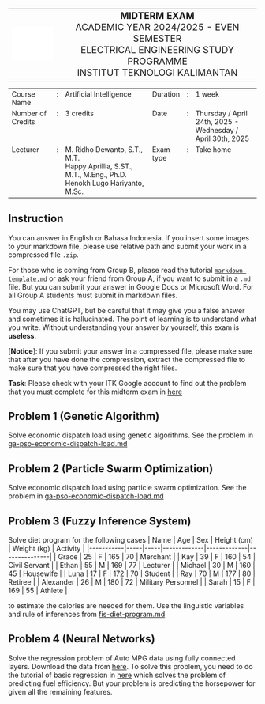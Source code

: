 <!-- # Midterm Exam - AY24/25 - TE 201 428 - Artificial Intelligence -->

<table>
  <tr>
    <td> <img src="../img-sources/ITK-logo-white.png" width=200>
    <td width=80% style="text-align: center; font-size: 14pt"> 
      <span><b>MIDTERM EXAM</b> </span> <br>
      <span>ACADEMIC YEAR 2024/2025 - EVEN SEMESTER </span> <br>
      <span>ELECTRICAL ENGINEERING STUDY PROGRAMME </span> <br>
      <span>INSTITUT TEKNOLOGI KALIMANTAN</span>
</table>

<table>
  <tr style="vertical-align:top">
    <td>Course Name
    <td>:
    <td>Artificial Intelligence
    <td>Duration
    <td>:
    <td>1 week
  <tr style="vertical-align:top">
    <td width=18%>Number of Credits
    <td>:
    <td>3 credits
    <td>Date
    <td>:
    <td>Thursday / April 24th, 2025 - Wednesday / April 30th, 2025
  <tr style="vertical-align:top">
    <td>Lecturer
    <td>:
    <td width=35%>
      <span>M. Ridho Dewanto, S.T., M.T.</span><br>
      <span>Happy Aprillia, S.ST., M.T., M.Eng., Ph.D.</span><br>
      <span>Henokh Lugo Hariyanto, M.Sc. </span>
    <td width=12%>Exam type
    <td>:
    <td>Take home
</table>

## Instruction 
You can answer in English or Bahasa Indonesia. If you insert some images
to your markdown file, please use relative path and submit your work 
in a compressed file `.zip`.

For those who is coming from Group B, please read the tutorial [`markdown-template.md`](../markdown-template.md)
or ask your friend from Group A, if you want to submit in a `.md` file. 
But you can submit your answer in Google Docs or Microsoft Word. 
For all Group A students must submit in markdown files.

You may use ChatGPT, but be careful that it may give you a false answer 
and sometimes it is hallucinated. The point of learning is to understand what you write. 
Without understanding your answer by yourself, this exam is **useless**.

[**Notice**]: If you submit your answer in a compressed file, please make
sure that after you have done the compression, extract the compressed file
to make sure that you have compressed the right files.

**Task**:
Please check with your ITK Google account to find out the problem that 
you must complete for this midterm exam in [here](https://docs.google.com/spreadsheets/d/1kUYKjwUHuu043fv_B3L7LNxhE-BFlnxRrwQpvE7y3dM/edit?usp=sharing)

## Problem 1 (Genetic Algorithm)
Solve economic dispatch load using genetic algorithms. See the problem 
in [ga-pso-economic-dispatch-load.md](./ga-pso-economic-dispatch-load.md)

## Problem 2 (Particle Swarm Optimization)
Solve economic dispatch load using particle swarm optimization. See the problem
in [ga-pso-economic-dispatch-load.md](./ga-pso-economic-dispatch-load.md)

## Problem 3 (Fuzzy Inference System)
Solve diet program for the following cases
| Name      | Age | Sex | Height (cm) | Weight (kg) | Activity      |
|-----------|-----|-----|-------------|-------------|---------------|
| Grace     | 25  | F   | 165         | 70          | Merchant      |
| Kay       | 39  | F   | 160         | 54          | Civil Servant |
| Ethan     | 55  | M   | 169         | 77          | Lecturer      |
| Michael   | 30  | M   | 160         | 45          | Housewife     |
| Luna      | 17  | F   | 172         | 70          | Student       |
| Ray       | 70  | M   | 177         | 80          | Retiree       |
| Alexander | 26  | M   | 180         | 72          | Military Personnel |
| Sarah     | 15  | F   | 169         | 55          | Athlete      |

to estimate the calories are needed for them. Use the linguistic variables
and rule of inferences from [fis-diet-program.md](./fis-diet-program.md)

## Problem 4 (Neural Networks)
Solve the regression problem of Auto MPG data using fully connected layers.
Download the data from [here](https://archive.ics.uci.edu/dataset/9/auto+mpg).
To solve this problem, you need to do the tutorial of basic regression in 
[here](https://www.tensorflow.org/tutorials/keras/regression) which solves
the problem of predicting fuel efficiency. But your problem is 
predicting the horsepower for given all the remaining features.